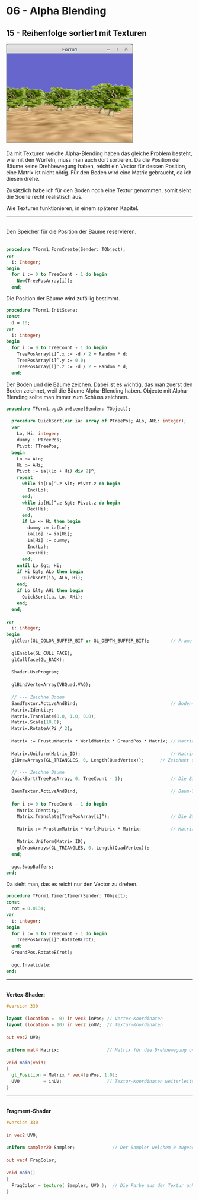 # 06 - Alpha Blending
## 15 - Reihenfolge sortiert mit Texturen

<img src="image.png" alt="Selfhtml"><br><br>
Da mit Texturen welche Alpha-Blending haben das gleiche Problem besteht, wie mit den Würfeln, muss man auch dort sortieren.
Da die Position der Bäume keine Drehbewegung haben, reicht ein Vector für dessen Position, eine Matrix ist nicht nötig.
Für den Boden wird eine Matrix gebraucht, da ich diesen drehe.

Zusätzlich habe ich für den Boden noch eine Textur genommen, somit sieht die Scene recht realistisch aus.

Wie Texturen funktionieren, in einem späteren Kapitel.
<hr><br>
Den Speicher für die Position der Bäume reservieren.

```pascal

procedure TForm1.FormCreate(Sender: TObject);
var
  i: Integer;
begin
  for i := 0 to TreeCount - 1 do begin
    New(TreePosArray[i]);
  end;
```

Die Position der Bäume  wird zufällig bestimmt.

```pascal
procedure TForm1.InitScene;
const
  d = 10;
var
  i: integer;
begin
  for i := 0 to TreeCount - 1 do begin
    TreePosArray[i]^.x := -d / 2 + Random * d;
    TreePosArray[i]^.y := 0.0;
    TreePosArray[i]^.z := -d / 2 + Random * d;
  end;
```

Der Boden und die Bäume zeichen.
Dabei ist es wichtig, das man zuerst den Boden zeichnet, weil die Bäume Alpha-Blending haben.
Objecte mit Alpha-Blending sollte man immer zum Schluss zeichnen.

```pascal
procedure TForm1.ogcDrawScene(Sender: TObject);

  procedure QuickSort(var ia: array of PTreePos; ALo, AHi: integer);
  var
    Lo, Hi: integer;
    dummy : PTreePos;
    Pivot: TTreePos;
  begin
    Lo := ALo;
    Hi := AHi;
    Pivot := ia[(Lo + Hi) div 2]^;
    repeat
      while ia[Lo]^.z &lt; Pivot.z do begin
        Inc(Lo);
      end;
      while ia[Hi]^.z &gt; Pivot.z do begin
        Dec(Hi);
      end;
      if Lo <= Hi then begin
        dummy := ia[Lo];
        ia[Lo] := ia[Hi];
        ia[Hi] := dummy;
        Inc(Lo);
        Dec(Hi);
      end;
    until Lo &gt; Hi;
    if Hi &gt; ALo then begin
      QuickSort(ia, ALo, Hi);
    end;
    if Lo &lt; AHi then begin
      QuickSort(ia, Lo, AHi);
    end;
  end;

var
  i: integer;
begin
  glClear(GL_COLOR_BUFFER_BIT or GL_DEPTH_BUFFER_BIT);        // Frame und Tiefen-Puffer löschen.

  glEnable(GL_CULL_FACE);
  glCullface(GL_BACK);

  Shader.UseProgram;

  glBindVertexArray(VBQuad.VAO);

  // --- Zeichne Boden
  SandTextur.ActiveAndBind;                                   // Boden-Textur binden
  Matrix.Identity;
  Matrix.Translate(0.0, 1.0, 0.0);
  Matrix.Scale(10.0);
  Matrix.RotateA(Pi / 2);

  Matrix := FrustumMatrix * WorldMatrix * GroundPos * Matrix; // Matrizen multiplizieren.

  Matrix.Uniform(Matrix_ID);                                  // Matrix dem Shader übergeben.
  glDrawArrays(GL_TRIANGLES, 0, Length(QuadVertex));      // Zeichnet einen kleinen Würfel.

  // --- Zeichne Bäume
  QuickSort(TreePosArray, 0, TreeCount - 1);                  // Die Bäume sortieren.

  BaumTextur.ActiveAndBind;                                   // Baum-Textur binden

  for i := 0 to TreeCount - 1 do begin
    Matrix.Identity;
    Matrix.Translate(TreePosArray[i]^);                       // Die Bäume an die richtige Position bringen

    Matrix := FrustumMatrix * WorldMatrix * Matrix;           // Matrizen multiplizieren.

    Matrix.Uniform(Matrix_ID);
    glDrawArrays(GL_TRIANGLES, 0, Length(QuadVertex));
  end;

  ogc.SwapBuffers;
end;
```

Da sieht man, das es reicht nur den Vector zu drehen.

```pascal
procedure TForm1.Timer1Timer(Sender: TObject);
const
  rot = 0.0134;
var
  i: integer;
begin
  for i := 0 to TreeCount - 1 do begin
    TreePosArray[i]^.RotateB(rot);
  end;
  GroundPos.RotateB(rot);

  ogc.Invalidate;
end;
```

<hr><br>
<b>Vertex-Shader:</b>

```glsl
#version 330

layout (location =  0) in vec3 inPos; // Vertex-Koordinaten
layout (location = 10) in vec2 inUV;  // Textur-Koordinaten

out vec2 UV0;

uniform mat4 Matrix;                  // Matrix für die Drehbewegung und Frustum.

void main(void)
{
  gl_Position = Matrix * vec4(inPos, 1.0);
  UV0         = inUV;                 // Textur-Koordinaten weiterleiten.
}

```

<hr><br>
<b>Fragment-Shader</b>

```glsl
#version 330

in vec2 UV0;

uniform sampler2D Sampler;              // Der Sampler welchem 0 zugeordnet wird.

out vec4 FragColor;

void main()
{
  FragColor = texture( Sampler, UV0 );  // Die Farbe aus der Textur anhand der Koordinten auslesen.
}

```


